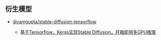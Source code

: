 ## 衍生模型

- [divamgupta/stable-diffusion-tensorflow](https://github.com/divamgupta/stable-diffusion-tensorflow)

  - [基于Tensorflow、Keras实现Stable Diffusion，开箱即用多GPU推理](https://www.163.com/dy/article/HHQ15Q640511AQHO.html)
